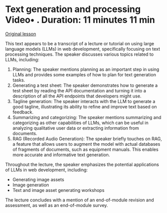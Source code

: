 # Text generation and processing Video• . Duration: 11 minutes 11 min

[Original lesson](https://www.coursera.org/learn/uol-web-development/lecture/k9xdz/text-generation-and-processing)

This text appears to be a transcript of a lecture or tutorial on using large language models (LLMs) in web development, specifically focusing on text processing techniques. The speaker discusses various topics related to LLMs, including:

1. Planning: The speaker mentions planning as an important step in using LLMs and provides some examples of how to plan for text generation tasks.
2. Generating a test sheet: The speaker demonstrates how to generate a test sheet by reading the API documentation and turning it into a description of all the API endpoints that developers might use.
3. Tagline generation: The speaker interacts with the LLM to generate a good tagline, illustrating its ability to refine and improve text based on feedback.
4. Summarizing and categorizing: The speaker mentions summarizing and categorizing as other capabilities of LLMs, which can be useful in analyzing qualitative user data or extracting information from documents.
5. RAG (Recorded Audio Generation): The speaker briefly touches on RAG, a feature that allows users to augment the model with actual databases of fragments of documents, such as equipment manuals. This enables more accurate and informative text generation.

Throughout the lecture, the speaker emphasizes the potential applications of LLMs in web development, including:

* Generating image assets
* Image generation
* Text and image asset generating workshops

The lecture concludes with a mention of an end-of-module revision and assessment, as well as an end-of-module survey.

